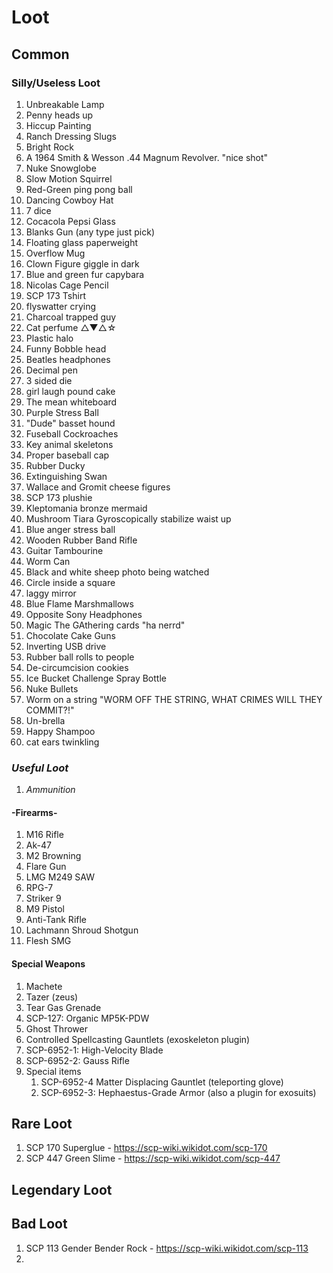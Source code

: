 # Loot

## Common

### Silly/Useless Loot

1. Unbreakable Lamp
2. Penny heads up
3. Hiccup Painting
4. Ranch Dressing Slugs
5. Bright Rock
6. A 1964 Smith & Wesson .44 Magnum Revolver. "nice shot"
7. Nuke Snowglobe
8. Slow Motion Squirrel
9. Red-Green ping pong ball
10. Dancing Cowboy Hat
11. 7 dice
12. Cocacola Pepsi Glass
13. Blanks Gun (any type just pick)
14. Floating glass paperweight
15. Overflow Mug
16. Clown Figure giggle in dark
17. Blue and green fur capybara
18. Nicolas Cage Pencil
19. SCP 173 Tshirt
20. flyswatter crying
21. Charcoal trapped guy
22. Cat perfume △▼△☆
23. Plastic halo
24. Funny Bobble head
25. Beatles headphones
26. Decimal pen
27. 3 sided die
28. girl laugh pound cake
29. The mean whiteboard
30. Purple Stress Ball
31. "Dude" basset hound
32. Fuseball Cockroaches
33. Key animal skeletons
34. Proper baseball cap
35. Rubber Ducky
36. Extinguishing Swan
37. Wallace and Gromit cheese figures
38. SCP 173 plushie
39. Kleptomania bronze mermaid
40. Mushroom Tiara Gyroscopically stabilize waist up
41. Blue anger stress ball
42. Wooden Rubber Band Rifle
43. Guitar Tambourine
44. Worm Can
45. Black and white sheep photo being watched
46. Circle inside a square
47. laggy mirror
48. Blue Flame Marshmallows
49. Opposite Sony Headphones
50. Magic The GAthering cards "ha nerrd"
51. Chocolate Cake Guns
52. Inverting USB drive
53. Rubber ball rolls to people
54. De-circumcision cookies
55. Ice Bucket Challenge Spray Bottle
56. Nuke Bullets
57. Worm on a string "WORM OFF THE STRING, WHAT CRIMES WILL THEY COMMIT?!"
58. Un-brella
59. Happy Shampoo
60. cat ears twinkling

### *Useful Loot*

1. *Ammunition*

#### -Firearms-

1. M16 Rifle
2. Ak-47
3. M2 Browning
4. Flare Gun
5. LMG M249 SAW
6. RPG-7
7. Striker 9
8. M9 Pistol
9. Anti-Tank Rifle
10. Lachmann Shroud Shotgun
11. Flesh SMG

#### Special Weapons

1. Machete
2. Tazer (zeus)
3. Tear Gas Grenade
4. SCP-127: Organic MP5K-PDW
5. Ghost Thrower
6. Controlled Spellcasting Gauntlets (exoskeleton plugin)
7. SCP-6952-1: High-Velocity Blade
8. SCP-6952-2: Gauss Rifle
9. Special items
   1. SCP-6952-4 Matter Displacing Gauntlet (teleporting glove)
   2. SCP-6952-3: Hephaestus-Grade Armor (also a plugin for exosuits)

## Rare Loot

1. SCP 170 Superglue - https://scp-wiki.wikidot.com/scp-170
2. SCP 447 Green Slime - https://scp-wiki.wikidot.com/scp-447

## Legendary Loot

## Bad Loot

1. SCP 113 Gender Bender Rock - https://scp-wiki.wikidot.com/scp-113
2. 